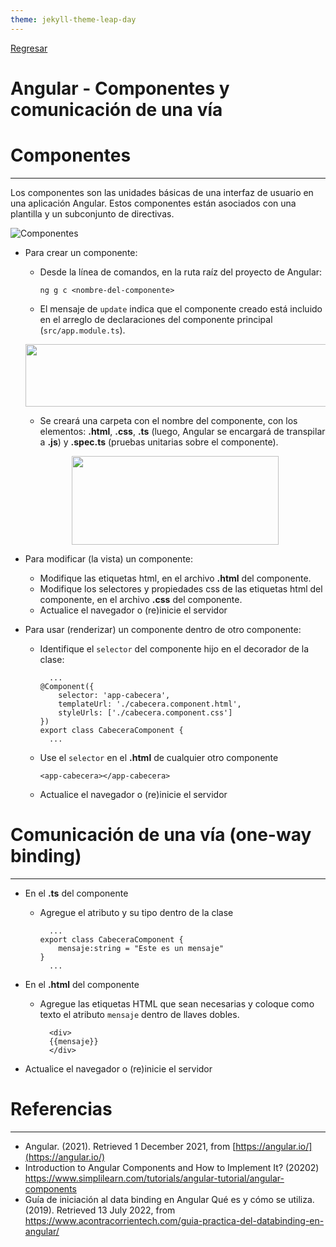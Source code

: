 ```yaml
---
theme: jekyll-theme-leap-day
---
```


[Regresar](/DAWM-2022/)

Angular - Componentes y comunicación de una vía
=======================================================


Componentes
===========

* * *

Los componentes son las unidades básicas de una interfaz de usuario en una aplicación Angular. Estos componentes están asociados con una plantilla y un subconjunto de directivas.

![Componentes](https://www.simplilearn.com/ice9/free_resources_article_thumb/Components_Heirarchy-Angular_Components.PNG)

* Para crear un componente:

    + Desde la línea de comandos, en la ruta raíz del proyecto de Angular:
      ```
      ng g c <nombre-del-componente>
      ```
    + El mensaje de `update` indica que el componente creado está incluido en el arreglo de declaraciones del componente principal (`src/app.module.ts`).

    <p align="center">
      <img width="790" height="100" src="https://www.simplilearn.com/ice9/free_resources_article_thumb/Component_Message.PNG">
    </p>

    + Se creará una carpeta con el nombre del componente, con los elementos: **.html**, **.css**, **.ts** (luego, Angular se encargará de transpilar a **.js**) y **.spec.ts** (pruebas unitarias sobre el componente).

    <p align="center">
      <img width="331" height="142" src="https://www.simplilearn.com/ice9/free_resources_article_thumb/Create_component.PNG">
    </p>

    
    

* Para modificar (la vista) un componente:

    + Modifique las etiquetas html, en el archivo **.html** del componente.
    + Modifique los selectores y propiedades css de las etiquetas html del componente, en el archivo **.css** del componente.
    + Actualice el navegador o (re)inicie el servidor

* Para usar (renderizar) un componente dentro de otro componente:
    
    + Identifique el `selector` del componente hijo en el decorador de la clase:
      ```
        ...
      @Component({
          selector: 'app-cabecera',
          templateUrl: './cabecera.component.html',
          styleUrls: ['./cabecera.component.css']
      })
      export class CabeceraComponent {
        ...
      ```

    + Use el `selector` en el **.html** de cualquier otro componente
      ```
      <app-cabecera></app-cabecera>
      ``` 

    + Actualice el navegador o (re)inicie el servidor



Comunicación de una vía (one-way binding) 
=========================================

* * *

* En el **.ts** del componente

  + Agregue el atributo y su tipo dentro de la clase

    ```
      ...
    export class CabeceraComponent {
        mensaje:string = "Este es un mensaje"
    }
      ...
    ```
* En el **.html** del componente
  
  + Agregue las etiquetas HTML que sean necesarias y coloque como texto el atributo `mensaje` dentro de llaves dobles.
  
    ```text
      <div>
      {{mensaje}}
      </div>
    ```

* Actualice el navegador o (re)inicie el servidor
    


Referencias 
===========

* * *

* Angular. (2021). Retrieved 1 December 2021, from [https://angular.io/](https://angular.io/)
* Introduction to Angular Components and How to Implement It? (20202) https://www.simplilearn.com/tutorials/angular-tutorial/angular-components
* Guía de iniciación al data binding en Angular Qué es y cómo se utiliza. (2019). Retrieved 13 July 2022, from https://www.acontracorrientech.com/guia-practica-del-databinding-en-angular/